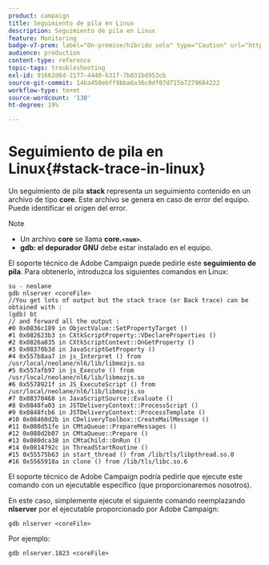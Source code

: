 ```yaml
---
product: campaign
title: Seguimiento de pila en Linux
description: Seguimiento de pila en Linux
feature: Monitoring
badge-v7-prem: label="On-premise/híbrido solo" type="Caution" url="https://experienceleague.adobe.com/docs/campaign-classic/using/installing-campaign-classic/architecture-and-hosting-models/hosting-models-lp/hosting-models.html?lang=es" tooltip="Se aplica solo a implementaciones On-premise e híbridas"
audience: production
content-type: reference
topic-tags: troubleshooting
exl-id: 91662d6d-2177-4440-b31f-7b031bd953cb
source-git-commit: 14ba450ebff9bba6a36c0df07d715b7279604222
workflow-type: tm+mt
source-wordcount: '130'
ht-degree: 19%

---
```


# Seguimiento de pila en Linux{#stack-trace-in-linux}



Un seguimiento de pila **stack** representa un seguimiento contenido en un archivo de tipo **core**. Este archivo se genera en caso de error del equipo. Puede identificar el origen del error.

>[!NOTE]
>
>* Un archivo **core** se llama **core.`<num>`**.
>* **gdb: el depurador GNU** debe estar instalado en el equipo.
>

El soporte técnico de Adobe Campaign puede pedirle este **seguimiento de pila**. Para obtenerlo, introduzca los siguientes comandos en Linux:

```
su - neolane
gdb nlserver <coreFile>
//You get lots of output but the stack trace (or Back trace) can be obtained with : 
(gdb) bt
// and forward all the output : 
#0 0x0836c189 in ObjectValue::SetPropertyTarget ()
#1 0x082623b3 in CXtkScriptProperty::VDeclareProperties ()
#2 0x0826a835 in CXtkScriptContext::OnGetProperty ()
#3 0x08370b3d in JavaScriptGetProperty ()
#4 0x557b8aa7 in js_Interpret () from /usr/local/neolane/nl6/lib/libmozjs.so
#5 0x557afb97 in js_Execute () from /usr/local/neolane/nl6/lib/libmozjs.so
#6 0x5578921f in JS_ExecuteScript () from /usr/local/neolane/nl6/lib/libmozjs.so
#7 0x08370468 in JavaScriptSource::Evaluate ()
#8 0x0848fa03 in JSTDeliveryContext::ProcessScript ()
#9 0x0848fcb6 in JSTDeliveryContext::ProcessTemplate ()
#10 0x08460d2b in CDeliveryToolbox::CreateMailMessage ()
#11 0x080d51fe in CMtaQueue::PrepareMessages ()
#12 0x080d2b07 in CMtaQueue::Prepare ()
#13 0x080dca38 in CMtaChild::OnRun ()
#14 0x0814792c in ThreadStartRoutine ()
#15 0x55575b63 in start_thread () from /lib/tls/libpthread.so.0
#16 0x5565918a in clone () from /lib/tls/libc.so.6
```

El soporte técnico de Adobe Campaign podría pedirle que ejecute este comando con un ejecutable específico (que proporcionaremos nosotros).

En este caso, simplemente ejecute el siguiente comando reemplazando **nlserver** por el ejecutable proporcionado por Adobe Campaign:

```
gdb nlserver <coreFile>
```

Por ejemplo:

```
gdb nlserver.1823 <coreFile>
```
